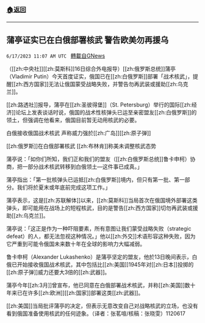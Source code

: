 ###  [:house:返回](README.md)
---


## 蒲亭证实已在白俄部署核武 警告欧美勿再援乌
`6/17/2023 11:07 AM UTC ` [轉載自GNews](https://gnews.org/articles/1390464)


（[[zh:中央社]][[zh:莫斯科]]16日综合外电报导）[[zh:俄罗斯总统]]蒲亭（Vladimir Putin）今天首度证实，俄国已在[[zh:白俄罗斯]]部署「战术核武」，提醒[[zh:西方国家]]无法让俄国蒙受战略失败，并警告勿再武装或援助[[zh:乌克兰]]。

[[zh:路透社]]报导，蒲亭在[[zh:圣彼得堡]]（St. Petersburg）举行的国际[[zh:经济]]论坛上发表谈话时说，俄国的战术性核弹头已运至亲密盟友[[zh:白俄罗斯]]的领土，但强调在他看来，俄国目前暂无动用核武的必要。

白俄接收俄国战术核武 声称威力强於[[zh:广岛]][[zh:原子弹]]

[[zh:俄罗斯]]在白俄部署核武 [[zh:布林肯]]称美未调整核武态势

蒲亭说：「如你们所知，我们正和我们的盟友（[[zh:白俄罗斯总统]]鲁卡申柯）协商，把一部分战术核武转移到白俄领土—这件事已成真。」

蒲亭指出：「第一批核弹头已运抵[[zh:白俄罗斯]]境内，但只有第一批、第一部分。我们将於夏末或年底前完成这项工作。」

蒲亭表示，这是[[zh:苏联解体]]以来，[[zh:莫斯科]]当局首次在俄国境外部署这类弹头，即可能用在战场上的短程核武，目的是警告[[zh:西方国家]]切勿再武装或援助[[zh:乌克兰]]。

蒲亭说：「这正是作为一种吓阻要素，所有意图让我们蒙受战略失败（strategic defeat）的人，都无法忽视这种情况。」他以[[zh:外交]]术语形容这种失败，因为它严重到可能令俄国未来数十年在全球的影响力大幅减弱。

鲁卡申柯（Alexander Lukashenko）是蒲亭坚定的盟友，他於13日晚间表示，白俄已开始接收俄国战术核武，其中包括比[[zh:美国]]1945年对[[zh:日本]]投掷的[[zh:原子弹]]威力还要大3倍的[[zh:武器]]。

蒲亭今年[[zh:3月]]曾宣布，他已同意在白俄部署战术核武，并称[[zh:美国]]数十年来已在许多[[zh:欧洲]][[zh:国家]]部署这类[[zh:武器]]。

[[zh:美国]]当局批评蒲亭的决定，但表示无意改变自己对战略核武的立场，也没有看到俄国准备使用核武的任何迹象。（译者：张茗喧/核稿：张晓雯）1120617

